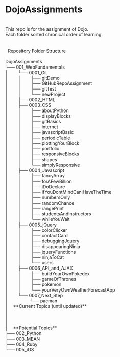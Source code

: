 # DojoAssignments<br />
<br />
This repo is for the assignment of Dojo.<br />
Each folder sorted chronical order of learning.<br />
<br />
<br />
&nbsp;
Repository Folder Structure<br />
<br />
DojoAssignments<br />
└── 001_WebFundamentals<br />
│&nbsp;&nbsp;&nbsp;&nbsp;&nbsp;&nbsp;&nbsp;&nbsp;└── 0001_Git<br />
│&nbsp;&nbsp;&nbsp;&nbsp;&nbsp;&nbsp;&nbsp;&nbsp;│&nbsp;&nbsp;&nbsp;&nbsp;&nbsp;&nbsp;&nbsp;&nbsp;├── gitDemo<br />
│&nbsp;&nbsp;&nbsp;&nbsp;&nbsp;&nbsp;&nbsp;&nbsp;│&nbsp;&nbsp;&nbsp;&nbsp;&nbsp;&nbsp;&nbsp;&nbsp;├── GitHubRepoAssignment<br />
│&nbsp;&nbsp;&nbsp;&nbsp;&nbsp;&nbsp;&nbsp;&nbsp;│&nbsp;&nbsp;&nbsp;&nbsp;&nbsp;&nbsp;&nbsp;&nbsp;├── gitTest<br />
│&nbsp;&nbsp;&nbsp;&nbsp;&nbsp;&nbsp;&nbsp;&nbsp;│&nbsp;&nbsp;&nbsp;&nbsp;&nbsp;&nbsp;&nbsp;&nbsp;└── newProject<br />
│&nbsp;&nbsp;&nbsp;&nbsp;&nbsp;&nbsp;&nbsp;&nbsp;├── 0002_HTML<br />
│&nbsp;&nbsp;&nbsp;&nbsp;&nbsp;&nbsp;&nbsp;&nbsp;├── 0003_CSS<br />
│&nbsp;&nbsp;&nbsp;&nbsp;&nbsp;&nbsp;&nbsp;&nbsp;│&nbsp;&nbsp;&nbsp;&nbsp;&nbsp;&nbsp;&nbsp;&nbsp;├── aboutPython<br />
│&nbsp;&nbsp;&nbsp;&nbsp;&nbsp;&nbsp;&nbsp;&nbsp;│&nbsp;&nbsp;&nbsp;&nbsp;&nbsp;&nbsp;&nbsp;&nbsp;├── displayBlocks<br />
│&nbsp;&nbsp;&nbsp;&nbsp;&nbsp;&nbsp;&nbsp;&nbsp;│&nbsp;&nbsp;&nbsp;&nbsp;&nbsp;&nbsp;&nbsp;&nbsp;├── gitBasics<br />
│&nbsp;&nbsp;&nbsp;&nbsp;&nbsp;&nbsp;&nbsp;&nbsp;│&nbsp;&nbsp;&nbsp;&nbsp;&nbsp;&nbsp;&nbsp;&nbsp;├── internet<br />
│&nbsp;&nbsp;&nbsp;&nbsp;&nbsp;&nbsp;&nbsp;&nbsp;│&nbsp;&nbsp;&nbsp;&nbsp;&nbsp;&nbsp;&nbsp;&nbsp;├── javascriptBasic<br />
│&nbsp;&nbsp;&nbsp;&nbsp;&nbsp;&nbsp;&nbsp;&nbsp;│&nbsp;&nbsp;&nbsp;&nbsp;&nbsp;&nbsp;&nbsp;&nbsp;├── periodicTable<br />
│&nbsp;&nbsp;&nbsp;&nbsp;&nbsp;&nbsp;&nbsp;&nbsp;│&nbsp;&nbsp;&nbsp;&nbsp;&nbsp;&nbsp;&nbsp;&nbsp;├── plottingYourBlock<br />
│&nbsp;&nbsp;&nbsp;&nbsp;&nbsp;&nbsp;&nbsp;&nbsp;│&nbsp;&nbsp;&nbsp;&nbsp;&nbsp;&nbsp;&nbsp;&nbsp;├── portfolio<br />
│&nbsp;&nbsp;&nbsp;&nbsp;&nbsp;&nbsp;&nbsp;&nbsp;│&nbsp;&nbsp;&nbsp;&nbsp;&nbsp;&nbsp;&nbsp;&nbsp;├── responsiveBlocks<br />
│&nbsp;&nbsp;&nbsp;&nbsp;&nbsp;&nbsp;&nbsp;&nbsp;│&nbsp;&nbsp;&nbsp;&nbsp;&nbsp;&nbsp;&nbsp;&nbsp;├── shapes<br />
│&nbsp;&nbsp;&nbsp;&nbsp;&nbsp;&nbsp;&nbsp;&nbsp;│&nbsp;&nbsp;&nbsp;&nbsp;&nbsp;&nbsp;&nbsp;&nbsp;└── simplyResponsive<br />
│&nbsp;&nbsp;&nbsp;&nbsp;&nbsp;&nbsp;&nbsp;&nbsp;├── 0004_Javascript<br />
│&nbsp;&nbsp;&nbsp;&nbsp;&nbsp;&nbsp;&nbsp;&nbsp;│&nbsp;&nbsp;&nbsp;&nbsp;&nbsp;&nbsp;&nbsp;&nbsp;├── fancyArray<br />
│&nbsp;&nbsp;&nbsp;&nbsp;&nbsp;&nbsp;&nbsp;&nbsp;│&nbsp;&nbsp;&nbsp;&nbsp;&nbsp;&nbsp;&nbsp;&nbsp;├── forAFewBillion<br />
│&nbsp;&nbsp;&nbsp;&nbsp;&nbsp;&nbsp;&nbsp;&nbsp;│&nbsp;&nbsp;&nbsp;&nbsp;&nbsp;&nbsp;&nbsp;&nbsp;├── iDoDeclare<br />
│&nbsp;&nbsp;&nbsp;&nbsp;&nbsp;&nbsp;&nbsp;&nbsp;│&nbsp;&nbsp;&nbsp;&nbsp;&nbsp;&nbsp;&nbsp;&nbsp;├── ifYouDontMindCanIHaveTheTime<br />
│&nbsp;&nbsp;&nbsp;&nbsp;&nbsp;&nbsp;&nbsp;&nbsp;│&nbsp;&nbsp;&nbsp;&nbsp;&nbsp;&nbsp;&nbsp;&nbsp;├── numbersOnly<br />
│&nbsp;&nbsp;&nbsp;&nbsp;&nbsp;&nbsp;&nbsp;&nbsp;│&nbsp;&nbsp;&nbsp;&nbsp;&nbsp;&nbsp;&nbsp;&nbsp;├── randomChance<br />
│&nbsp;&nbsp;&nbsp;&nbsp;&nbsp;&nbsp;&nbsp;&nbsp;│&nbsp;&nbsp;&nbsp;&nbsp;&nbsp;&nbsp;&nbsp;&nbsp;├── rangePrint<br />
│&nbsp;&nbsp;&nbsp;&nbsp;&nbsp;&nbsp;&nbsp;&nbsp;│&nbsp;&nbsp;&nbsp;&nbsp;&nbsp;&nbsp;&nbsp;&nbsp;├── studentsAndInstructors<br />
│&nbsp;&nbsp;&nbsp;&nbsp;&nbsp;&nbsp;&nbsp;&nbsp;│&nbsp;&nbsp;&nbsp;&nbsp;&nbsp;&nbsp;&nbsp;&nbsp;└── whileYouWait<br />
│&nbsp;&nbsp;&nbsp;&nbsp;&nbsp;&nbsp;&nbsp;&nbsp;├── 0005_jQuery<br />
│&nbsp;&nbsp;&nbsp;&nbsp;&nbsp;&nbsp;&nbsp;&nbsp;│&nbsp;&nbsp;&nbsp;&nbsp;&nbsp;&nbsp;&nbsp;&nbsp;├── colorClicker<br />
│&nbsp;&nbsp;&nbsp;&nbsp;&nbsp;&nbsp;&nbsp;&nbsp;│&nbsp;&nbsp;&nbsp;&nbsp;&nbsp;&nbsp;&nbsp;&nbsp;├── contactCard<br />
│&nbsp;&nbsp;&nbsp;&nbsp;&nbsp;&nbsp;&nbsp;&nbsp;│&nbsp;&nbsp;&nbsp;&nbsp;&nbsp;&nbsp;&nbsp;&nbsp;├── debuggingJquery<br />
│&nbsp;&nbsp;&nbsp;&nbsp;&nbsp;&nbsp;&nbsp;&nbsp;│&nbsp;&nbsp;&nbsp;&nbsp;&nbsp;&nbsp;&nbsp;&nbsp;├── disappearingNinja<br />
│&nbsp;&nbsp;&nbsp;&nbsp;&nbsp;&nbsp;&nbsp;&nbsp;│&nbsp;&nbsp;&nbsp;&nbsp;&nbsp;&nbsp;&nbsp;&nbsp;├── jqueryFunctions<br />
│&nbsp;&nbsp;&nbsp;&nbsp;&nbsp;&nbsp;&nbsp;&nbsp;│&nbsp;&nbsp;&nbsp;&nbsp;&nbsp;&nbsp;&nbsp;&nbsp;├── ninjaToCat<br />
│&nbsp;&nbsp;&nbsp;&nbsp;&nbsp;&nbsp;&nbsp;&nbsp;│&nbsp;&nbsp;&nbsp;&nbsp;&nbsp;&nbsp;&nbsp;&nbsp;└── users<br />
│&nbsp;&nbsp;&nbsp;&nbsp;&nbsp;&nbsp;&nbsp;&nbsp;├── 0006_API_and_AJAX<br />
│&nbsp;&nbsp;&nbsp;&nbsp;&nbsp;&nbsp;&nbsp;&nbsp;│&nbsp;&nbsp;&nbsp;&nbsp;&nbsp;&nbsp;&nbsp;&nbsp;├── buildYourOwnPokedex<br />
│&nbsp;&nbsp;&nbsp;&nbsp;&nbsp;&nbsp;&nbsp;&nbsp;│&nbsp;&nbsp;&nbsp;&nbsp;&nbsp;&nbsp;&nbsp;&nbsp;├── gameOfThrones<br />
│&nbsp;&nbsp;&nbsp;&nbsp;&nbsp;&nbsp;&nbsp;&nbsp;│&nbsp;&nbsp;&nbsp;&nbsp;&nbsp;&nbsp;&nbsp;&nbsp;├── pokemon<br />
│&nbsp;&nbsp;&nbsp;&nbsp;&nbsp;&nbsp;&nbsp;&nbsp;│&nbsp;&nbsp;&nbsp;&nbsp;&nbsp;&nbsp;&nbsp;&nbsp;└── yourVeryOwnWeatherForecastApp<br />
│&nbsp;&nbsp;&nbsp;&nbsp;&nbsp;&nbsp;&nbsp;&nbsp;└── 0007_Next_Step<br />
│&nbsp;&nbsp;&nbsp;&nbsp;&nbsp;&nbsp;&nbsp;&nbsp;&nbsp;&nbsp;&nbsp;&nbsp;&nbsp;&nbsp;&nbsp;&nbsp; └── pacman <br />
│&nbsp;&nbsp;&nbsp;&nbsp;**Current Topics (until updated)**<br />
│<br />
│<br />
│<br />
│&nbsp;&nbsp;&nbsp;&nbsp;**Potential Topics**<br />
├── 002_Python<br />
├── 003_MEAN<br />
├── 004_Ruby<br />
└── 005_iOS<br />







